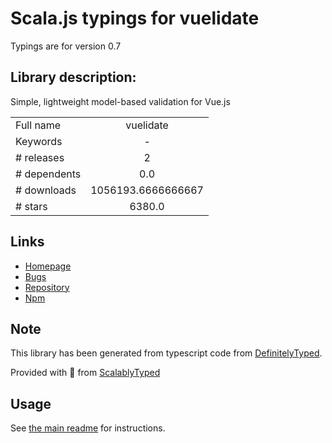 
# Scala.js typings for vuelidate

Typings are for version 0.7

## Library description:
Simple, lightweight model-based validation for Vue.js

|                    |                 |
| ------------------ | :-------------: |
| Full name          | vuelidate |
| Keywords           | - |
| # releases         | 2 |
| # dependents       | 0.0 |
| # downloads        | 1056193.6666666667 |
| # stars            | 6380.0 |

## Links
- [Homepage](https://github.com/monterail/vuelidate#readme)
- [Bugs](https://github.com/monterail/vuelidate/issues)
- [Repository](https://github.com/monterail/vuelidate)
- [Npm](https://www.npmjs.com/package/vuelidate)
    


## Note
This library has been generated from typescript code from [DefinitelyTyped](https://definitelytyped.org).

Provided with :purple_heart: from [ScalablyTyped](https://github.com/oyvindberg/ScalablyTyped)

## Usage
See [the main readme](../../readme.md) for instructions.


